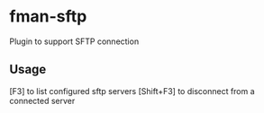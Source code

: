 # fman-sftp
Plugin to support SFTP connection

## Usage

[F3] to list configured sftp servers
[Shift+F3] to disconnect from a connected server
